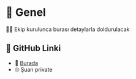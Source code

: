 # 🌱 Genel

👮‍♀️ Ekip kurulunca burası detaylarla doldurulacak

## 🔗 GitHub Linki

* 👀 [Burada ](https://github.com/asmaamirkhan/CocukAsistan-Mobil)
* 🙄 Şuan private

